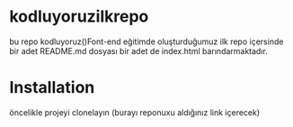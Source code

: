 # kodluyoruzilkrepo
bu repo kodluyoruz()Font-end eğitimde oluşturduğumuz ilk repo içersinde bir adet README.md dosyası bir adet de index.html barındarmaktadır.
# Installation
öncelikle projeyi clonelayın (burayı reponuxu aldığınız link içerecek)